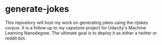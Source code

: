 # generate-jokes
This repository will host my work on generating jokes using the r/jokes corpus. It is a follow up to my capstone project for Udacity's Machine Learning Nanodegree. The ultimate goal is to deploy it as either a twitter or reddit bot.
